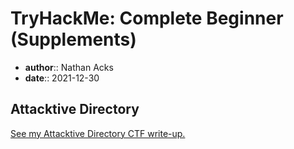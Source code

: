 # TryHackMe: Complete Beginner (Supplements)

* **author**:: Nathan Acks
* **date**:: 2021-12-30

## Attacktive Directory

[See my Attacktive Directory CTF write-up.](../notes/tryhackme-attacktive-directory.md)
